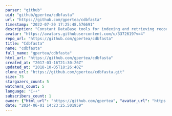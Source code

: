 ```yaml
---
parser: "github"
uid: "github/gpertea/cdbfasta"
url: "https://github.com/gpertea/cdbfasta"
timestamp: "2022-07-20 17:25:48.576691"
description: "Constant DataBase tools for indexing and retrieving records from multi-FASTA or similarly structured files"
avatar: "https://avatars.githubusercontent.com/u/3372619?v=4"
repo_url: "https://github.com/gpertea/cdbfasta"
title: "Cdbfasta"
name: "cdbfasta"
full_name: "gpertea/cdbfasta"
html_url: "https://github.com/gpertea/cdbfasta"
created_at: "2017-03-16T21:30:26Z"
updated_at: "2018-10-05T18:26:40Z"
clone_url: "https://github.com/gpertea/cdbfasta.git"
size: 75
stargazers_count: 5
watchers_count: 5
language: "C++"
subscribers_count: 1
owner: {"html_url": "https://github.com/gpertea", "avatar_url": "https://avatars.githubusercontent.com/u/3372619?v=4", "login": "gpertea", "type": "User"}
date: "2024-06-01 14:23:25.501959"
---
```

